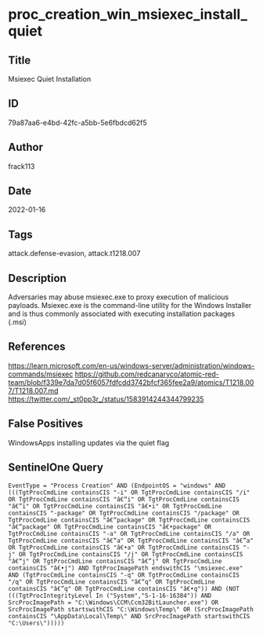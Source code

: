 # proc_creation_win_msiexec_install_quiet

## Title
Msiexec Quiet Installation

## ID
79a87aa6-e4bd-42fc-a5bb-5e6fbdcd62f5

## Author
frack113

## Date
2022-01-16

## Tags
attack.defense-evasion, attack.t1218.007

## Description
Adversaries may abuse msiexec.exe to proxy execution of malicious payloads.
 Msiexec.exe is the command-line utility for the Windows Installer and is thus commonly associated with executing installation packages (.msi)


## References
https://learn.microsoft.com/en-us/windows-server/administration/windows-commands/msiexec
https://github.com/redcanaryco/atomic-red-team/blob/f339e7da7d05f6057fdfcdd3742bfcf365fee2a9/atomics/T1218.007/T1218.007.md
https://twitter.com/_st0pp3r_/status/1583914244344799235

## False Positives
WindowsApps installing updates via the quiet flag

## SentinelOne Query
```
EventType = "Process Creation" AND (EndpointOS = "windows" AND (((TgtProcCmdLine containsCIS "-i" OR TgtProcCmdLine containsCIS "/i" OR TgtProcCmdLine containsCIS "â€“i" OR TgtProcCmdLine containsCIS "â€”i" OR TgtProcCmdLine containsCIS "â€•i" OR TgtProcCmdLine containsCIS "-package" OR TgtProcCmdLine containsCIS "/package" OR TgtProcCmdLine containsCIS "â€“package" OR TgtProcCmdLine containsCIS "â€”package" OR TgtProcCmdLine containsCIS "â€•package" OR TgtProcCmdLine containsCIS "-a" OR TgtProcCmdLine containsCIS "/a" OR TgtProcCmdLine containsCIS "â€“a" OR TgtProcCmdLine containsCIS "â€”a" OR TgtProcCmdLine containsCIS "â€•a" OR TgtProcCmdLine containsCIS "-j" OR TgtProcCmdLine containsCIS "/j" OR TgtProcCmdLine containsCIS "â€“j" OR TgtProcCmdLine containsCIS "â€”j" OR TgtProcCmdLine containsCIS "â€•j") AND TgtProcImagePath endswithCIS "\msiexec.exe" AND (TgtProcCmdLine containsCIS "-q" OR TgtProcCmdLine containsCIS "/q" OR TgtProcCmdLine containsCIS "â€“q" OR TgtProcCmdLine containsCIS "â€”q" OR TgtProcCmdLine containsCIS "â€•q")) AND (NOT (((TgtProcIntegrityLevel In ("System","S-1-16-16384")) AND SrcProcImagePath = "C:\Windows\CCM\Ccm32BitLauncher.exe") OR SrcProcImagePath startswithCIS "C:\Windows\Temp\" OR (SrcProcImagePath containsCIS "\AppData\Local\Temp\" AND SrcProcImagePath startswithCIS "C:\Users\")))))

```
